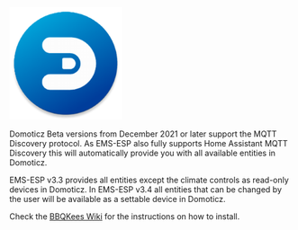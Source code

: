 ![logo](_media/logo/domoticz.png ':size=100')

Domoticz Beta versions from December 2021 or later support the MQTT Discovery protocol.
As EMS-ESP also fully supports Home Assistant MQTT Discovery this will automatically provide you with all available entities in Domoticz.

EMS-ESP v3.3 provides all entities except the climate controls as read-only devices in Domoticz. 
In EMS-ESP v3.4 all entities that can be changed by the user will be available as a settable device in Domoticz.

Check the [BBQKees Wiki](https://bbqkees-electronics.nl/wiki/gateway/domoticz-configuration.html) for the instructions on how to install.
